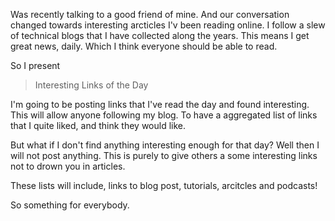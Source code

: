 Was recently talking to a good friend of mine. And our conversation changed towards interesting arcticles I'v been reading online. I follow a slew of technical blogs that I have collected along the years. This means I get great news, daily. Which I think everyone should be able to read.

So I present

> Interesting Links of the Day

I'm going to be posting links that I've read the day and found interesting. This will allow anyone following my blog. To have a aggregated list of links that I quite liked, and think they would like.

But what if I don't find anything interesting enough for that day? Well then I will not post anything. This is purely to give others a some interesting links not to drown you in articles.

These lists will include, links to blog post, tutorials, arcitcles and podcasts!

So something for everybody.